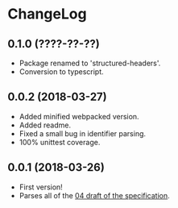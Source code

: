 ChangeLog
=========

0.1.0 (????-??-??)
------------------

* Package renamed to 'structured-headers'.
* Conversion to typescript.


0.0.2 (2018-03-27)
------------------

* Added minified webpacked version.
* Added readme.
* Fixed a small bug in identifier parsing.
* 100% unittest coverage.

0.0.1 (2018-03-26)
------------------

* First version!
* Parses all of the [04 draft of the specification][1].

[1]: https://tools.ietf.org/html/draft-ietf-httpbis-header-structure-04#section-4.2
